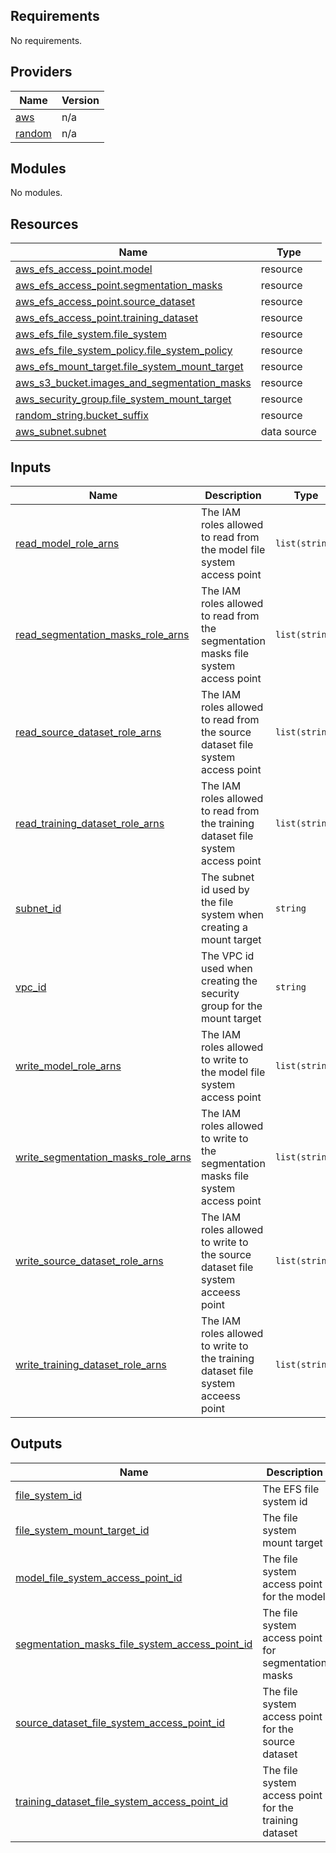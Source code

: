 <!-- BEGIN_TF_DOCS -->
## Requirements

No requirements.

## Providers

| Name | Version |
|------|---------|
| <a name="provider_aws"></a> [aws](#provider\_aws) | n/a |
| <a name="provider_random"></a> [random](#provider\_random) | n/a |

## Modules

No modules.

## Resources

| Name | Type |
|------|------|
| [aws_efs_access_point.model](https://registry.terraform.io/providers/hashicorp/aws/latest/docs/resources/efs_access_point) | resource |
| [aws_efs_access_point.segmentation_masks](https://registry.terraform.io/providers/hashicorp/aws/latest/docs/resources/efs_access_point) | resource |
| [aws_efs_access_point.source_dataset](https://registry.terraform.io/providers/hashicorp/aws/latest/docs/resources/efs_access_point) | resource |
| [aws_efs_access_point.training_dataset](https://registry.terraform.io/providers/hashicorp/aws/latest/docs/resources/efs_access_point) | resource |
| [aws_efs_file_system.file_system](https://registry.terraform.io/providers/hashicorp/aws/latest/docs/resources/efs_file_system) | resource |
| [aws_efs_file_system_policy.file_system_policy](https://registry.terraform.io/providers/hashicorp/aws/latest/docs/resources/efs_file_system_policy) | resource |
| [aws_efs_mount_target.file_system_mount_target](https://registry.terraform.io/providers/hashicorp/aws/latest/docs/resources/efs_mount_target) | resource |
| [aws_s3_bucket.images_and_segmentation_masks](https://registry.terraform.io/providers/hashicorp/aws/latest/docs/resources/s3_bucket) | resource |
| [aws_security_group.file_system_mount_target](https://registry.terraform.io/providers/hashicorp/aws/latest/docs/resources/security_group) | resource |
| [random_string.bucket_suffix](https://registry.terraform.io/providers/hashicorp/random/latest/docs/resources/string) | resource |
| [aws_subnet.subnet](https://registry.terraform.io/providers/hashicorp/aws/latest/docs/data-sources/subnet) | data source |

## Inputs

| Name | Description | Type | Default | Required |
|------|-------------|------|---------|:--------:|
| <a name="input_read_model_role_arns"></a> [read\_model\_role\_arns](#input\_read\_model\_role\_arns) | The IAM roles allowed to read from the model file system access point | `list(string)` | n/a | yes |
| <a name="input_read_segmentation_masks_role_arns"></a> [read\_segmentation\_masks\_role\_arns](#input\_read\_segmentation\_masks\_role\_arns) | The IAM roles allowed to read from the segmentation masks file system access point | `list(string)` | n/a | yes |
| <a name="input_read_source_dataset_role_arns"></a> [read\_source\_dataset\_role\_arns](#input\_read\_source\_dataset\_role\_arns) | The IAM roles allowed to read from the source dataset file system access point | `list(string)` | n/a | yes |
| <a name="input_read_training_dataset_role_arns"></a> [read\_training\_dataset\_role\_arns](#input\_read\_training\_dataset\_role\_arns) | The IAM roles allowed to read from the training dataset file system access point | `list(string)` | n/a | yes |
| <a name="input_subnet_id"></a> [subnet\_id](#input\_subnet\_id) | The subnet id used by the file system when creating a mount target | `string` | n/a | yes |
| <a name="input_vpc_id"></a> [vpc\_id](#input\_vpc\_id) | The VPC id used when creating the security group for the mount target | `string` | n/a | yes |
| <a name="input_write_model_role_arns"></a> [write\_model\_role\_arns](#input\_write\_model\_role\_arns) | The IAM roles allowed to write to the model file system access point | `list(string)` | n/a | yes |
| <a name="input_write_segmentation_masks_role_arns"></a> [write\_segmentation\_masks\_role\_arns](#input\_write\_segmentation\_masks\_role\_arns) | The IAM roles allowed to write to the segmentation masks file system access point | `list(string)` | n/a | yes |
| <a name="input_write_source_dataset_role_arns"></a> [write\_source\_dataset\_role\_arns](#input\_write\_source\_dataset\_role\_arns) | The IAM roles allowed to write to the source dataset file system acceess point | `list(string)` | n/a | yes |
| <a name="input_write_training_dataset_role_arns"></a> [write\_training\_dataset\_role\_arns](#input\_write\_training\_dataset\_role\_arns) | The IAM roles allowed to write to the training dataset file system acceess point | `list(string)` | n/a | yes |

## Outputs

| Name | Description |
|------|-------------|
| <a name="output_file_system_id"></a> [file\_system\_id](#output\_file\_system\_id) | The EFS file system id |
| <a name="output_file_system_mount_target_id"></a> [file\_system\_mount\_target\_id](#output\_file\_system\_mount\_target\_id) | The file system mount target |
| <a name="output_model_file_system_access_point_id"></a> [model\_file\_system\_access\_point\_id](#output\_model\_file\_system\_access\_point\_id) | The file system access point for the model |
| <a name="output_segmentation_masks_file_system_access_point_id"></a> [segmentation\_masks\_file\_system\_access\_point\_id](#output\_segmentation\_masks\_file\_system\_access\_point\_id) | The file system access point for segmentation masks |
| <a name="output_source_dataset_file_system_access_point_id"></a> [source\_dataset\_file\_system\_access\_point\_id](#output\_source\_dataset\_file\_system\_access\_point\_id) | The file system access point for the source dataset |
| <a name="output_training_dataset_file_system_access_point_id"></a> [training\_dataset\_file\_system\_access\_point\_id](#output\_training\_dataset\_file\_system\_access\_point\_id) | The file system access point for the training dataset |
<!-- END_TF_DOCS -->